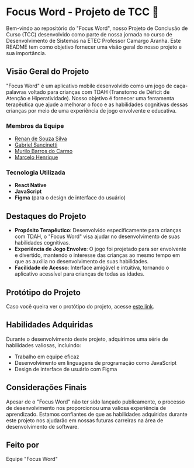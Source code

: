 # Focus Word - Projeto de TCC 🧩

Bem-vindo ao repositório do "Focus Word", nosso Projeto de Conclusão de Curso (TCC) desenvolvido como parte de nossa jornada no curso de Desenvolvimento de Sistemas na ETEC Professor Camargo Aranha. Este README tem como objetivo fornecer uma visão geral do nosso projeto e sua importância.

## Visão Geral do Projeto

"Focus Word" é um aplicativo mobile desenvolvido como um jogo de caça-palavras voltado para crianças com TDAH (Transtorno de Déficit de Atenção e Hiperatividade). Nosso objetivo é fornecer uma ferramenta terapêutica que ajude a melhorar o foco e as habilidades cognitivas dessas crianças por meio de uma experiência de jogo envolvente e educativa.

### Membros da Equipe

- [Renan de Souza Silva](https://github.com/renansouz)
- [Gabriel Sancinetti](https://github.com/TheGVictor)
- [Murilo Barros do Carmo](https://github.com/MuriloBC2)
- [Marcelo Henrique](https://github.com/marcelinho0938)

### Tecnologia Utilizada

- **React Native**
- **JavaScript**
- **Figma** (para o design de interface do usuário)

## Destaques do Projeto

- **Propósito Terapêutico**: Desenvolvido especificamente para crianças com TDAH, o "Focus Word" visa ajudar no desenvolvimento de suas habilidades cognitivas.
- **Experiência de Jogo Envolve**: O jogo foi projetado para ser envolvente e divertido, mantendo o interesse das crianças ao mesmo tempo em que as auxilia no desenvolvimento de suas habilidades.
- **Facilidade de Acesso**: Interface amigável e intuitiva, tornando o aplicativo acessível para crianças de todas as idades.

## Protótipo do Projeto

Caso você queira ver o protótipo do projeto, acesse [este link](link_do_figma).

## Habilidades Adquiridas

Durante o desenvolvimento deste projeto, adquirimos uma série de habilidades valiosas, incluindo:

- Trabalho em equipe eficaz
- Desenvolvimento em linguagens de programação como JavaScript
- Design de interface de usuário com Figma

## Considerações Finais

Apesar de o "Focus Word" não ter sido lançado publicamente, o processo de desenvolvimento nos proporcionou uma valiosa experiência de aprendizado. Estamos confiantes de que as habilidades adquiridas durante este projeto nos ajudarão em nossas futuras carreiras na área de desenvolvimento de software.

## Feito por

Equipe "Focus Word"
